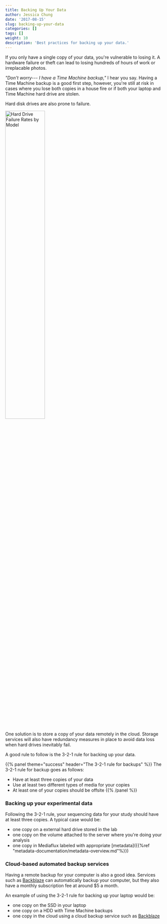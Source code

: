 ```yaml
---
title: Backing Up Your Data
author: Jessica Chung
date: '2017-08-15'
slug: backing-up-your-data
categories: []
tags: []
weight: 10
description: 'Best practices for backing up your data.'
---
```


If you only have a single copy of your data, you're vulnerable to losing it.
A hardware failure or theft can lead to losing hundreds of hours of work or
irreplacable photos.

*"Don't worry--- I have a Time Machine backup,"* I hear you say. 
Having a Time Machine backup is a good first step, however, you're still at risk
in cases where you lose both copies in a house fire or if both your laptop
and Time Machine hard drive are stolen. 

Hard disk drives are also prone to failure.

<a href="https://www.backblaze.com/blog/hard-drive-reliability-update-september-2014"><img src="https://www.backblaze.com/blog/wp-content/uploads/2014/09/blog-fail-drives-manufactureX.jpg" alt="Hard Drive Failure Rates by Model" width=50% border="0" /></a>

One solution is to store a copy of your data remotely in the cloud. Storage 
services will also have redundancy measures in place to avoid data loss when 
hard drives inevitably fail.

A good rule to follow is the 3-2-1 rule for backing up your data.

{{% panel theme="success" header="The 3-2-1 rule for backups" %}}
The 3-2-1 rule for backup goes as follows:

- Have at least three copies of your data
- Use at least two different types of media for your copies
- At least one of your copies should be offsite
{{% /panel %}}


### Backing up your experimental data

Following the 3-2-1 rule, your sequencing data for your study should have at 
least three copies. A typical case would be:

- one copy on a external hard drive stored in the lab
- one copy on the volume attached to the server where you're doing your analysis
- one copy in Mediaflux labeled with appropriate
  [metadata]({{%ref "metadata-documentation/metadata-overview.md"%}})


### Cloud-based automated backup services

Having a remote backup for your computer is also a good idea. Services such as
[Backblaze](https://www.backblaze.com/hellointernet) can automatically backup
your computer, but they also have a monthly subscription fee at around $5 a month. 

An example of using the 3-2-1 rule for backing up your laptop would be:

- one copy on the SSD in your laptop
- one copy on a HDD with Time Machine backups
- one copy in the cloud using a cloud backup service such as 
  [Backblaze](https://www.backblaze.com/hellointernet)



